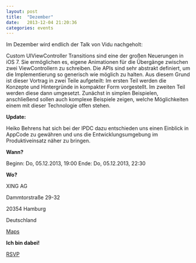```yaml
---
layout: post
title:  "Dezember"
date:   2013-12-04 21:20:36
categories: events
---
```



Im Dezember wird endlich der Talk von Vidu nachgeholt: 

Custom UIViewController Transitions sind eine der großen Neuerungen in iOS 7. Sie ermöglichen es, eigene Animationen für die Übergänge zwischen zwei ViewControllern zu schreiben. Die APIs sind sehr abstrakt definiert, um die Implementierung so generisch wie möglich zu halten. Aus diesem Grund ist dieser Vortrag in zwei Teile aufgeteilt: Im ersten Teil werden die Konzepte und Hintergründe in kompakter Form vorgestellt. Im zweiten Teil werden diese dann umgesetzt. Zunächst in simplen Beispielen, anschließend sollen auch komplexe Beispiele zeigen, welche Möglichkeiten einem mit dieser Technologie offen stehen.

**Update:**

Heiko Behrens hat sich bei der IPDC dazu entschieden uns einen Einblick in AppCode zu gewähren und uns die Entwicklungsumgebung im Produktiveinsatz näher zu bringen.

**Wann?**

Beginn: Do, 05.12.2013, 19:00
Ende: Do, 05.12.2013, 22:30

**Wo?**

XING AG

Dammtorstraße 29-32

20354 Hamburg

Deutschland

[Maps](https://maps.google.com/maps?q=Dammtorstra%C3%9Fe+29-32,+Hamburg,+Deutschland&hl=de&ie=UTF8&sll=37.0625,-95.677068&sspn=55.981213,112.851562&oq=Dammtorstra%C3%9Fe+29.,+Hamburg,+Deutschland&hnear=Dammtorstra%C3%9Fe+29-32,+20354+Hamburg,+Deutschland&t=m&z=16&iwloc=A)

**Ich bin dabei!**

[RSVP](https://www.xing.com/events/cocoaheads-hamburg-mac-ios-entwicklertreffen-1333931)